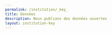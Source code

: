 ```yaml
---
permalink: /institution/_key_
title: Données
description: Nous publions des données ouvertes
layout: institution-key
---
```


